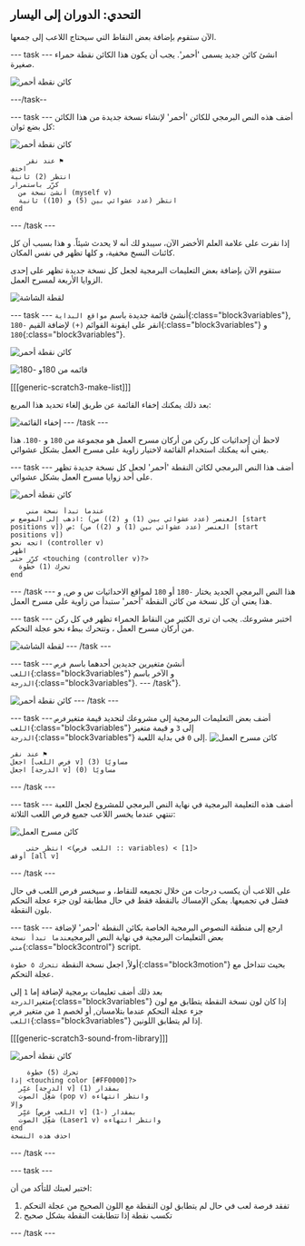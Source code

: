 ## التحدي: الدوران إلى اليسار

الآن ستقوم بإضافة بعض النقاط التي سيحتاج اللاعب إلى جمعها.

\--- task \--- انشئ كائن جديد يسمى 'أحمر'. يجب أن يكون هذا الكائن نقطة حمراء صغيرة.

![كائن نقطة أحمر](images/dots-red.png)

\---/task--

\--- task \--- أضف هذه النص البرمجي للكائن 'أحمر' لإنشاء نسخة جديدة من هذا الكائن كل بضع ثوان:

![كائن نقطة أحمر](images/red-sprite.png)

```blocks3
    عند نقر ⚑
اختفِ
انتظر (2) ثانية
كرِّر باستمرار 
  أنشئ نسخة من (myself v)
  انتظر (عدد عشوائي بين (5) و (10)) ثانية
end
```

\--- /task \---

إذا نقرت على علامة العلم الأخضر الآن، سيبدو لك أنه لا يحدث شيئاً. و هذا بسبب أن كل كائنات النسخ مخفية، و كلها تظهر في نفس المكان.

ستقوم الآن بإضافة بعض التعليمات البرمجية لجعل كل نسخة جديدة تظهر على إحدى الزوايا الأربعة لمسرح العمل.

![لقطة الشاشة](images/dots-start.png)

\--- task \--- أنشئ قائمة جديدة باسم `مواقع البداية`{:class="block3variables"}, انقر على ايقونة القوائم `(+)` لإضافة القيم `-180`{:class="block3variables"} و `180`{:class="block3variables"}.

![كائن نقطة أحمر](images/red-sprite.png)

![قائمه من 180و -180](images/dots-list.png)

[[[generic-scratch3-make-list]]]

بعد ذلك يمكنك إخفاء القائمة عن طريق إلغاء تحديد هذا المربع:

![إخفاء القائمة](images/hide-list.png) \--- /task \---

لاحظ أن إحداثيات كل ركن من أركان مسرح العمل هو مجموعة من `180` و `-180`. هذا يعني أنه يمكنك استخدام القائمة لاختيار زاوية على مسرح العمل بشكل عشوائي.

\--- task \--- أضف هذا النص البرمجي لكائن النقطة 'أحمر' لجعل كل نسخة جديدة تظهر على أحد زوايا مسرح العمل بشكل عشوائي.

![كائن نقطة أحمر](images/red-sprite.png)

```blocks3
    عندما تبدأ نسخة مني
اذهب إلى الموضع س: (العنصر (عدد عشوائي بين (1) و (2)) من [start positions v]) ص: (العنصر (عدد عشوائي بين (1) و (2)) من [start positions v])
اتجه نحو (controller v)
اظهر
كرِّر حتى <touching (controller v)?> 
  تحرك (1) خطوة
end
```

\--- /task \--- هذا النص البرمجي الجديد يختار `-180` أو `180` لمواقع الاحداثيات س و ص, و هذا يعني أن كل نسخة من كائن النقطة 'أحمر' ستبدأ من زاوية على مسرح العمل.

\--- task \--- اختبر مشروعك. يجب ان ترى الكثير من النقاط الحمراء تظهر في كل ركن من أركان مسرح العمل ، وتتحرك ببطء نحو عجلة التحكم.

![لقطة الشاشة](images/dots-red-test.png) \--- /task \---

\--- task \--- أنشئ متغيرين جديدين أحدهما باسم `فرص اللعب`{:class="block3variables"} و الآخر باسم `الدرجة`{:class="block3variables"}. \--- /task"}.

![كائن نقطة أحمر](images/red-sprite.png) \--- /task \---

\--- task \--- أضف بعض التعليمات البرمجية إلى مشروعك لتحديد قيمة متغير`فرص اللعب`{:class="block3variables"} إلى `3` و قيمة متغير `الدرجة`{:class="block3variables"} إلى `0` في بداية اللعبة. ![كائن مسرح العمل](images/stage-sprite.png)

```blocks3
عند نقر ⚑
اجعل [فرص اللعب v] مساويًا (3)
اجعل [الدرجة v] مساويًا (0)
```

\--- /task \---

\--- task \--- أضف هذه التعليمة البرمجية في نهاية النص البرمجي للمشروع لجعل اللعبة تنتهي عندما يخسر اللاعب جميع فرص اللعب الثلاثة:

![كائن مسرح العمل](images/stage-sprite.png)

```blocks3
    انتظر حتى <(اللعب فرص :: variables) < [1]>
أوقف [all v]
```

\--- /task \---

على اللاعب أن يكسب درجات من خلال تجميعه للنقاط، و سيخسر فرص اللعب في حال فشل في تجميعها. يمكن الإمساك بالنقطة فقط في حال مطابقة لون جزء عجلة التحكم بلون النقطة.

\--- task \--- ارجع إلى منطقة النصوص البرمجية الخاصة بكائن النقطة 'أحمر' لإضافة بعض التعليمات البرمجية في نهاية النص البرمجي`عندما تبدأ نسخة مني`{:class="block3control"} script.

أولاً, اجعل نسخة النقطة `تتحرك ٥ خطوة`{:class="block3motion"} بحيث تتداخل مع عجلة التحكم.

بعد ذلك أضف تعليمات برمجية لإضافة إما `1` إلى متغير`الدرجة`{:class="block3variables"} إذا كان لون نسخة النقطة يتطابق مع لون جزء عجلة التحكم عندما بتلامسان, أو لخصم `1` من متغير `فرص اللعب`{:class="block3variables"} إذا لم يتطابق اللونين.

[[[generic-scratch3-sound-from-library]]]

![كائن نقطة أحمر](images/red-sprite.png)

```blocks3
    تحرك (5) خطوة
إذا <touching color [#FF0000]?> 
  غيِّر [الدرجة v] بمقدار (1)
  شغِّل الصوت (pop v) وانتظر انتهاءه
وإلا 
  غيِّر [اللعب فرص v] بمقدار (-1)
  شغِّل الصوت (Laser1 v) وانتظر انتهاءه
end
احذف هذه النسخة
```

\--- /task \---

\--- task \---

اختبر لعبتك للتأكد من أن:

1. تفقد فرصة لعب في حال لم يتطابق لون النقطة مع اللون الصحيح من عجلة التحكم
2. تكسب نقطة إذا تتطابقت النقطة بشكل صحيح

\--- /task \---